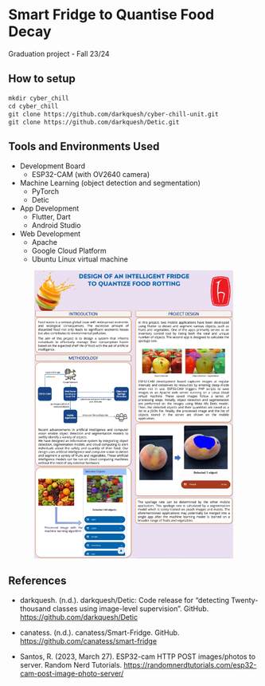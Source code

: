 # Smart Fridge to Quantise Food Decay

Graduation project - Fall 23/24
  
## How to setup

    mkdir cyber_chill
    cd cyber_chill
    git clone https://github.com/darkquesh/cyber-chill-unit.git
    git clone https://github.com/darkquesh/Detic.git

## Tools and Environments Used

- Development Board
  - ESP32-CAM (with OV2640 camera)
- Machine Learning (object detection and segmentation)
  - PyTorch
  - Detic
- App Development
  - Flutter, Dart
  - Android Studio
- Web Development
  - Apache
  - Google Cloud Platform
  - Ubuntu Linux virtual machine

<p align="center">
  <img src="./assets/cyber_chill_unit.png" alt="project_overview" width="400"/>
</p>

## References

- darkquesh. (n.d.). darkquesh/Detic: Code release for “detecting Twenty-thousand classes using image-level supervision”. GitHub. <https://github.com/darkquesh/Detic>

- canatess. (n.d.). canatess/Smart-Fridge. GitHub. <https://github.com/canatess/smart-fridge>

- Santos, R. (2023, March 27). ESP32-cam HTTP POST images/photos to server. Random Nerd Tutorials. <https://randomnerdtutorials.com/esp32-cam-post-image-photo-server/>
